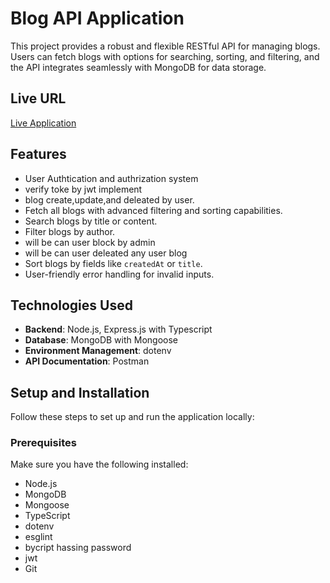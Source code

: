 # Blog API Application

This project provides a robust and flexible RESTful API for managing blogs. Users can fetch blogs with options for searching, sorting, and filtering, and the API integrates seamlessly with MongoDB for data storage. 

## Live URL
[Live Application](https://asserment-3.vercel.app/) 

## Features
- User Authtication and authrization system
- verify toke by jwt implement
- blog create,update,and deleated by user.
- Fetch all blogs with advanced filtering and sorting capabilities.
- Search blogs by title or content.
- Filter blogs by author.
- will be can user block by admin
- will be can user deleated any user blog
- Sort blogs by fields like `createdAt` or `title`.
- User-friendly error handling for invalid inputs.

## Technologies Used
- **Backend**: Node.js, Express.js with Typescript
- **Database**: MongoDB with Mongoose
- **Environment Management**: dotenv
- **API Documentation**: Postman 

## Setup and Installation

Follow these steps to set up and run the application locally:

### Prerequisites
Make sure you have the following installed:
- Node.js 
- MongoDB
- Mongoose
- TypeScript
- dotenv
- esglint
- bycript hassing password
- jwt
- Git
